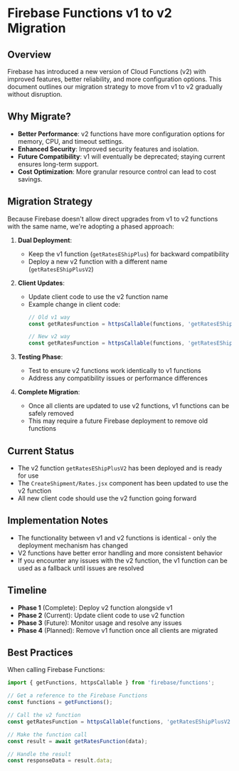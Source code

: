 # Firebase Functions v1 to v2 Migration

## Overview

Firebase has introduced a new version of Cloud Functions (v2) with improved features, better reliability, and more configuration options. This document outlines our migration strategy to move from v1 to v2 gradually without disruption.

## Why Migrate?

- **Better Performance**: v2 functions have more configuration options for memory, CPU, and timeout settings.
- **Enhanced Security**: Improved security features and isolation.
- **Future Compatibility**: v1 will eventually be deprecated; staying current ensures long-term support.
- **Cost Optimization**: More granular resource control can lead to cost savings.

## Migration Strategy

Because Firebase doesn't allow direct upgrades from v1 to v2 functions with the same name, we're adopting a phased approach:

1. **Dual Deployment**: 
   - Keep the v1 function (`getRatesEShipPlus`) for backward compatibility
   - Deploy a new v2 function with a different name (`getRatesEShipPlusV2`)

2. **Client Updates**:
   - Update client code to use the v2 function name
   - Example change in client code:
     ```javascript
     // Old v1 way
     const getRatesFunction = httpsCallable(functions, 'getRatesEShipPlus');
     
     // New v2 way
     const getRatesFunction = httpsCallable(functions, 'getRatesEShipPlusV2');
     ```

3. **Testing Phase**:
   - Test to ensure v2 functions work identically to v1 functions
   - Address any compatibility issues or performance differences

4. **Complete Migration**:
   - Once all clients are updated to use v2 functions, v1 functions can be safely removed
   - This may require a future Firebase deployment to remove old functions

## Current Status

- The v2 function `getRatesEShipPlusV2` has been deployed and is ready for use
- The `CreateShipment/Rates.jsx` component has been updated to use the v2 function
- All new client code should use the v2 function going forward

## Implementation Notes

- The functionality between v1 and v2 functions is identical - only the deployment mechanism has changed
- V2 functions have better error handling and more consistent behavior
- If you encounter any issues with the v2 function, the v1 function can be used as a fallback until issues are resolved

## Timeline

- **Phase 1** (Complete): Deploy v2 function alongside v1
- **Phase 2** (Current): Update client code to use v2 function
- **Phase 3** (Future): Monitor usage and resolve any issues
- **Phase 4** (Planned): Remove v1 function once all clients are migrated

## Best Practices

When calling Firebase Functions:

```javascript
import { getFunctions, httpsCallable } from 'firebase/functions';

// Get a reference to the Firebase Functions
const functions = getFunctions();

// Call the v2 function
const getRatesFunction = httpsCallable(functions, 'getRatesEShipPlusV2');

// Make the function call
const result = await getRatesFunction(data);

// Handle the result
const responseData = result.data;
``` 